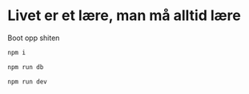 # Livet er et lære, man må alltid lære

Boot opp shiten

```bash
npm i
```

```bash
npm run db
```

```bash
npm run dev
```
